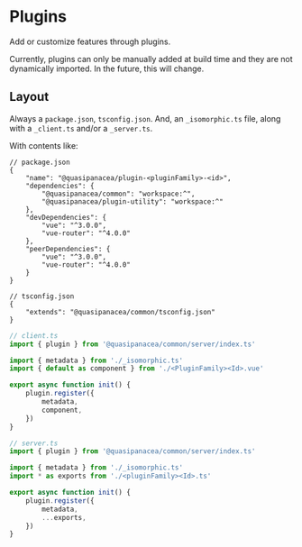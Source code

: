 # Plugins

Add or customize features through plugins.

Currently, plugins can only be manually added at build time and they are not dynamically imported. In the future, this will change.

## Layout

Always a `package.json`, `tsconfig.json`. And, an `_isomorphic.ts` file, along with a `_client.ts` and/or a `_server.ts`.

With contents like:

```jsonc
// package.json
{
	"name": "@quasipanacea/plugin-<pluginFamily>-<id>",
	"dependencies": {
		"@quasipanacea/common": "workspace:^",
		"@quasipanacea/plugin-utility": "workspace:^"
	},
	"devDependencies": {
		"vue": "^3.0.0",
		"vue-router": "^4.0.0"
	},
	"peerDependencies": {
		"vue": "^3.0.0",
		"vue-router": "^4.0.0"
	}
}
```

```jsonc
// tsconfig.json
{
	"extends": "@quasipanacea/common/tsconfig.json"
}
```

```ts
// client.ts
import { plugin } from '@quasipanacea/common/server/index.ts'

import { metadata } from './_isomorphic.ts'
import { default as component } from './<PluginFamily><Id>.vue'

export async function init() {
	plugin.register({
		metadata,
		component,
	})
}
```

```ts
// server.ts
import { plugin } from '@quasipanacea/common/server/index.ts'

import { metadata } from './_isomorphic.ts'
import * as exports from './<pluginFamily><Id>.ts'

export async function init() {
	plugin.register({
		metadata,
		...exports,
	})
}
```
